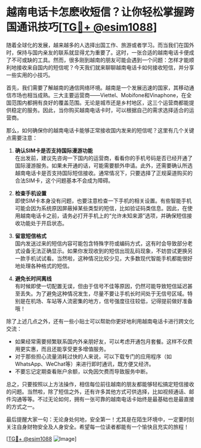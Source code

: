 # 越南电话卡怎麽收短信？让你轻松掌握跨国通讯技巧[[TG💪+ @esim1088](https://t.me/s/esim1088)]

随着全球化的发展，越来越多的人选择出国工作、旅游或者学习。而当我们在国外时，保持与国内亲友的联系就显得尤为重要了。这时，一张合适的越南电话卡便成了不可或缺的工具。然而，很多刚到越南的朋友可能会遇到一个问题：怎样才能顺利地接收来自国内的短信呢？今天我们就来聊聊越南电话卡如何接收短信，并分享一些实用的小技巧。

首先，我们需要了解越南的通信网络环境。越南是一个发展迅速的国家，其移动通信市场也相当成熟。三大主要运营商——Viettel、Mobifone和Vinaphone，在全国范围内都拥有良好的覆盖范围。无论是城市还是乡村地区，这三个运营商都能提供稳定的服务。因此，当你购买越南电话卡时，可以根据自己的需求选择适合的运营商。

那么，如何确保你的越南电话卡能够正常接收国内发来的短信呢？这里有几个关键点需要注意：

1. **确认SIM卡是否支持国际漫游功能**  
   在出发前，建议先咨询一下国内的运营商，看看你的手机号码是否已经开通了国际漫游服务。如果未开通的话，可能需要额外申请。此外，还需要确认所选越南电话卡是否支持国际短信接收。通常情况下，只要选择了正规渠道购买的合法SIM卡，这个问题基本不会成为障碍。

2. **检查手机设置**  
   即使SIM卡本身没有问题，也要注意检查一下手机的相关设置。有些智能手机可能会因为系统原因屏蔽掉某些类型的短信，比如验证码类信息。因此，在使用越南电话卡之前，请务必打开手机上的“允许未知来源”选项，并确保短信接收功能处于开启状态。

3. **留意短信格式**  
   国内发送过来的短信内容可能包含特殊字符或编码方式，这有时会导致部分老式设备无法正确显示。如果你发现收到的短信出现乱码现象，不妨尝试更换另一款手机试试看。当然啦，这种情况比较少见，大多数现代智能手机都能很好地处理各种格式的短信。

4. **避免长时间离线**  
   有时候即使一切配置无误，但由于信号不佳等原因，仍然可能导致短信延迟甚至丢失。为了避免这种情况发生，尽量不要让手机长时间处于无信号区域。特别是在机场、车站等人流密集的地方，信号强度往往较低，记得提前做好准备哦！

除了上述几点之外，还有一些小贴士可以帮助你更好地利用越南电话卡进行跨文化交流：

- 如果经常需要频繁联系国内外亲朋好友，可以考虑开通包月套餐。这样不仅费用更实惠，而且还能享受更多增值服务。
- 对于那些担心流量消耗过快的人来说，可以下载专门的应用程序（如WhatsApp、WeChat等）来进行即时通讯，既方便又经济。
- 不要忘记定期查看账户余额，以免因欠费而导致服务中断。

总之，只要按照以上方法操作，相信每位前往越南的朋友都能够轻松搞定短信接收的问题。当然啦，除了短信之外，还有许多其他方式可供选择，比如视频通话、邮件沟通等等。不过无论如何，拥有一张可靠的越南电话卡始终是最基础也是最直接的方式之一。

最后提醒大家一句：无论身处何地，安全第一！尤其是在陌生环境中，一定要时刻关注自身财物安全及人身安全。希望每一位读者都能有一个愉快且充实的旅程！

[[TG💪+ @esim1088](https://t.me/s/esim1088) ![Image](https://i.postimg.cc/4NQfJmqS/Snipaste-2025-05-13-00-14-12.png)]